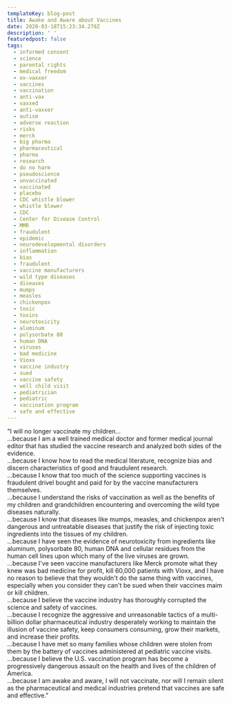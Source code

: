 ```yaml
---
templateKey: blog-post
title: Awake and Aware about Vaccines
date: 2020-03-18T15:23:34.278Z
description: ' '
featuredpost: false
tags:
  - informed consent
  - science
  - parental rights
  - medical freedom
  - ex-vaxxer
  - vaccines
  - vaccination
  - anti-vax
  - vaxxed
  - anti-vaxxer
  - autism
  - adverse reaction
  - risks
  - merck
  - big pharma
  - pharmaceutical
  - pharma
  - research
  - do no harm
  - pseudoscience
  - unvaccinated
  - vaccinated
  - placebo
  - CDC whistle blower
  - whistle blower
  - CDC
  - Center for Disease Control
  - MMR
  - fraudulent
  - epidemic
  - neurodevelopmental disorders
  - inflammation
  - bias
  - fraudulent
  - vaccine manufacturers
  - wild type diseases
  - diseases
  - mumps
  - measles
  - chickenpox
  - toxic
  - toxins
  - neurotoxicity
  - aluminum
  - polysorbate 80
  - human DNA
  - viruses
  - bad medicine
  - Vioxx
  - vaccine industry
  - sued
  - vaccine safety
  - well child visit
  - pediatrician
  - pediatric
  - vaccination program
  - safe and effective
---
```

"I will no longer vaccinate my children...\
...because I am a well trained medical doctor and former medical journal editor that has studied the vaccine research and analyzed both sides of the evidence.\
...because I know how to read the medical literature, recognize bias and discern characteristics of good and fraudulent research.\
...because I know that too much of the science supporting vaccines is fraudulent drivel bought and paid for by the vaccine manufacturers themselves.\
...because I understand the risks of vaccination as well as the benefits of my children and grandchildren encountering and overcoming the wild type diseases naturally.\
...because I know that diseases like mumps, measles, and chickenpox aren't dangerous and untreatable diseases that justify the risk of injecting toxic ingredients into the tissues of my children.\
...because I have seen the evidence of neurotoxicity from ingredients like aluminum, polysorbate 80, human DNA and cellular residues from the human cell lines upon which many of the live viruses are grown.\
...because I've seen vaccine manufacturers like Merck promote what they knew was bad medicine for profit, kill 60,000 patients with Vioxx, and I have no reason to believe that they wouldn't do the same thing with vaccines, especially when you consider they can't be sued when their vaccines maim or kill children.\
...because I believe the vaccine industry has thoroughly corrupted the science and safety of vaccines.\
...because I recognize the aggressive and unreasonable tactics of a multi-billion dollar pharmaceutical industry desperately working to maintain the illusion of vaccine safety, keep consumers consuming, grow their markets, and increase their profits.\
...because I have met so many families whose children were stolen from them by the battery of vaccines administered at pediatric vaccine visits.\
...because I believe the U.S. vaccination program has become a progressively dangerous assault on the health and lives of the children of America.\
...because I am awake and aware, I will not vaccinate, nor will I remain silent as the pharmaceutical and medical industries pretend that vaccines are safe and effective."